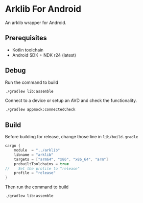 # Arklib For Android

An arklib wrapper for Android.

## Prerequisites

- Kotlin toolchain
- Android SDK + NDK r24 (latest)

## Debug

Run the command to build

```sh
./gradlew lib:assemble
```

Connect to a device or setup an AVD and check the functionality.

```sh
./gradlew appmock:connectedCheck
```

## Build

Before building for release, change those line in `lib/build.gradle`

```groovy
cargo {
    module  = "../arklib"
    libname = "arklib"
    targets = ["arm64", "x86", "x86_64", "arm"]
    prebuiltToolchains = true
//    Set the profile to "release"
    profile = "release"
}

```

Then run the command to build

```sh
./gradlew lib:assemble
```
